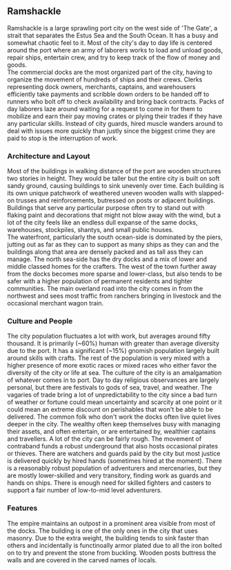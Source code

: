 
## Ramshackle  
  Ramshackle is a large sprawling port city on the west side of 'The Gate', a strait that separates 
the Estus Sea and the South Ocean. It has a busy and somewhat chaotic feel to it. Most of the 
city's day to day life is centered around the port where an army of laborers works to load 
and unload goods, repair ships, entertain crew, and try to keep track of the flow of money and goods.  
  The commercial docks are the most organized part of the city, having to organize the movement 
of hundreds of ships and their crews. Clerks representing dock owners, merchants, captains, and 
warehousers efficiently take payments and scribble down orders to be handed off to runners who 
bolt off to check availability and bring back contracts. Packs of day laborers laze around waiting 
for a request to come in for them to mobilize and earn their pay moving crates or plying their 
trades if they have any particular skills. Instead of city guards, hired muscle wanders around to 
deal with issues more quickly than justly since the biggest crime they are paid to stop is the 
interruption of work.  

### Architecture and Layout  
  Most of the buildings in walking distance of the port are wooden structures two stories in height. 
They would be taller but the entire city is built on soft sandy ground, causing buildings to sink 
unevenly over time. Each building is its own unique patchwork of weathered uneven wooden walls 
with slapped-on trusses and reinforcements, butressed on posts or adjacent buildings. Buildings 
that serve any particular purpose often try to stand out with flaking paint and decorations that 
might not blow away with the wind, but a lot of the city feels like an endless dull expanse of 
the same docks, warehouses, stockpiles, shantys, and small public houses.  
  The waterfront, particularly the south ocean-side is dominated by the piers, jutting out as 
far as they can to support as many ships as they can and the buildings along that area are 
densely packed and as tall ass they can manage. The north sea-side has the dry docks and a mix 
of lower and middle classed homes for the crafters. The west of the town further away from 
the docks becomes more sparse and lower-class, but also tends to be safer with a higher 
population of permanent residents and tighter communities. The main overland road into the 
city comes in from the northwest and sees most traffic from ranchers bringing in livestock 
and the occasional merchant wagon train.


### Culture and People
  The city population fluctuates a lot with work, but averages around fifty thousand. It is 
primarily (~60%) human with greater than average diversity due to the port. It has a significant 
(~15%) gnomish population largely built around skills with crafts. The rest of the population is 
very mixed with a higher presence of more exotic races or mixed races who either favor the 
diversity of the city or life at sea. 
  The culture of the city is an amalgamation of whatever comes in to port. Day to day religious 
observances are largely personal, but there are festivals to gods of sea, travel, and weather. 
The vagaries of trade bring a lot of unpredictability to the city since a bad turn of weather 
or fortune could mean uncertainty and scarcity at one point or it could mean an extreme discount 
on perishables that won't be able to be delivered. The common folk who don't work the docks 
often live quiet lives deeper in the city. The wealthy often keep themselves busy with managing 
their assets, and often entertain, or are entertained by, wealthier captains and travellers. 
  A lot of the city can be fairly rough. The movement of contraband funds a robust underground 
that also hosts occasional pirates or thieves. There are watchers and guards paid by the city 
but most justice is delivered quickly by hired hands (sometimes hired at the moment). There is 
a reasonably robust population of adventurers and mercenaries, but they are mostly lower-skilled 
and very transitory, finding work as guards and hands on ships. There is enough need for skilled 
fighters and casters to support a fair number of low-to-mid level adventurers.


### Features
  The empire maintains an outpost in a prominent area visible from most of the docks. The building 
is one of the only ones in the city that uses masonry. Due to the extra weight, the building tends 
to sink faster than others and incidentally is functinoally armor plated due to all the iron bolted 
on to try and prevent the stone from buckling. Wooden posts buttress the walls and are covered in 
the carved names of locals.



